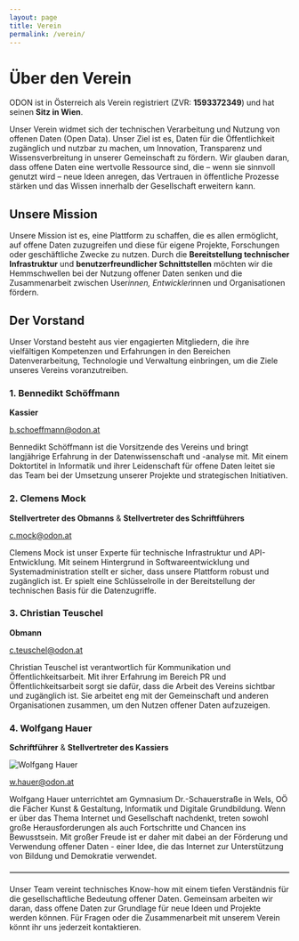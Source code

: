 ```yaml
---
layout: page
title: Verein
permalink: /verein/
---
```


# Über den Verein

ODON ist in Österreich als Verein registriert (ZVR: **1593372349**) und hat seinen **Sitz in Wien**.

Unser Verein widmet sich der technischen Verarbeitung und Nutzung von offenen Daten (Open Data). Unser Ziel ist es, Daten für die Öffentlichkeit zugänglich und nutzbar zu machen, um Innovation, Transparenz und Wissensverbreitung in unserer Gemeinschaft zu fördern. Wir glauben daran, dass offene Daten eine wertvolle Ressource sind, die – wenn sie sinnvoll genutzt wird – neue Ideen anregen, das Vertrauen in öffentliche Prozesse stärken und das Wissen innerhalb der Gesellschaft erweitern kann.

## Unsere Mission


Unsere Mission ist es, eine Plattform zu schaffen, die es allen ermöglicht, auf offene Daten zuzugreifen und diese für eigene Projekte, Forschungen oder geschäftliche Zwecke zu nutzen. Durch die **Bereitstellung technischer Infrastruktur** und **benutzerfreundlicher Schnittstellen** möchten wir die Hemmschwellen bei der Nutzung offener Daten senken und die Zusammenarbeit zwischen User*innen, Entwickler*innen und Organisationen fördern.

## Der Vorstand

Unser Vorstand besteht aus vier engagierten Mitgliedern, die ihre vielfältigen Kompetenzen und Erfahrungen in den Bereichen Datenverarbeitung, Technologie und Verwaltung einbringen, um die Ziele unseres Vereins voranzutreiben.

### 1. Bennedikt Schöffmann
**Kassier**

<!-- ![Wolfgang Hauer](/assets/images/people/wolfgang_hauer.jpg) -->

[b.schoeffmann@odon.at](mailto:b.schoeffmann@odon.at)

Bennedikt Schöffmann ist die Vorsitzende des Vereins und bringt langjährige Erfahrung in der Datenwissenschaft und -analyse mit. Mit einem Doktortitel in Informatik und ihrer Leidenschaft für offene Daten leitet sie das Team bei der Umsetzung unserer Projekte und strategischen Initiativen.

### 2. Clemens Mock
**Stellvertreter des Obmanns** & **Stellvertreter des Schriftführers**

<!-- ![Wolfgang Hauer](/assets/images/people/wolfgang_hauer.jpg) -->

[c.mock@odon.at](mailto:c.mock@odon.at)

Clemens Mock ist unser Experte für technische Infrastruktur und API-Entwicklung. Mit seinem Hintergrund in Softwareentwicklung und Systemadministration stellt er sicher, dass unsere Plattform robust und zugänglich ist. Er spielt eine Schlüsselrolle in der Bereitstellung der technischen Basis für die Datenzugriffe.

### 3. Christian Teuschel
**Obmann**

[c.teuschel@odon.at](mailto:c.teuschel@odon.at)

Christian Teuschel ist verantwortlich für Kommunikation und Öffentlichkeitsarbeit. Mit ihrer Erfahrung im Bereich PR und Öffentlichkeitsarbeit sorgt sie dafür, dass die Arbeit des Vereins sichtbar und zugänglich ist. Sie arbeitet eng mit der Gemeinschaft und anderen Organisationen zusammen, um den Nutzen offener Daten aufzuzeigen.

### 4. Wolfgang Hauer
**Schriftführer** & **Stellvertreter des Kassiers**

![Wolfgang Hauer](/assets/images/people/wolfgang_hauer.jpg)

[w.hauer@odon.at](mailto:w.hauer@odon.at)

Wolfgang Hauer unterrichtet am Gymnasium Dr.-Schauerstraße in Wels, OÖ die Fächer Kunst & Gestaltung, Informatik und Digitale Grundbildung. Wenn er über das Thema Internet und Gesellschaft nachdenkt, treten sowohl große Herausforderungen als auch Fortschritte und Chancen ins Bewusstsein. Mit großer Freude ist er daher mit dabei an der Förderung und Verwendung offener Daten - einer Idee, die das Internet zur Unterstützung von Bildung und Demokratie verwendet.

<hr style="margin-top: 20px; margin-bottom: 20px; border: 1px solid #ccc;" />

Unser Team vereint technisches Know-how mit einem tiefen Verständnis für die gesellschaftliche Bedeutung offener Daten. Gemeinsam arbeiten wir daran, dass offene Daten zur Grundlage für neue Ideen und Projekte werden können. Für Fragen oder die Zusammenarbeit mit unserem Verein könnt ihr uns jederzeit kontaktieren.



